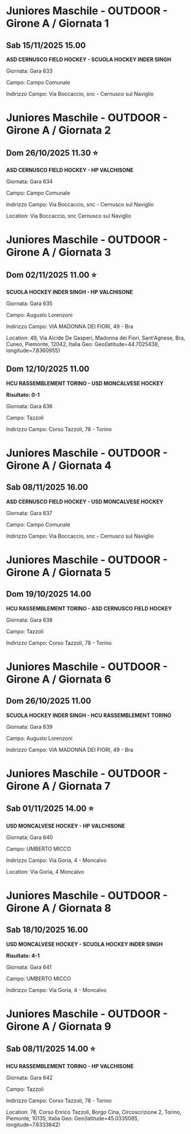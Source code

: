 # Juniores Maschile - OUTDOOR  - Girone A / Giornata 1
## Sab 15/11/2025 15.00

<strong>ASD CERNUSCO FIELD HOCKEY - SCUOLA HOCKEY INDER SINGH</strong>

Giornata: Gara 633

Campo: Campo Comunale 

Indirizzo Campo:  Via Boccaccio, snc - Cernusco sul Naviglio


# Juniores Maschile - OUTDOOR  - Girone A / Giornata 2
<!-- VALCHISONE_START -->
## Dom 26/10/2025 11.30 ⭐

<strong>ASD CERNUSCO FIELD HOCKEY - HP VALCHISONE</strong>

Giornata: Gara 634

Campo: Campo Comunale 

Indirizzo Campo:  Via Boccaccio, snc - Cernusco sul Naviglio

Location:  Via Boccaccio, snc Cernusco sul Naviglio
<!-- VALCHISONE_END -->


# Juniores Maschile - OUTDOOR  - Girone A / Giornata 3
<!-- VALCHISONE_START -->
## Dom 02/11/2025 11.00 ⭐

<strong>SCUOLA HOCKEY INDER SINGH - HP VALCHISONE</strong>

Giornata: Gara 635

Campo: Augusto Lorenzoni 

Indirizzo Campo:  VIA MADONNA DEI FIORI, 49 - Bra

Location: 49, Via Alcide De Gasperi, Madonna dei Fiori, Sant'Agnese, Bra, Cuneo, Piemonte, 12042, Italia
Geo: Geo(latitude=44.7025438, longitude=7.8360955)
<!-- VALCHISONE_END -->



## Dom 12/10/2025 11.00

<strong>HCU RASSEMBLEMENT TORINO - USD MONCALVESE HOCKEY</strong>

**Risultato: 0-1**

Giornata: Gara 636

Campo: Tazzoli 

Indirizzo Campo:  Corso Tazzoli, 78 - Torino


# Juniores Maschile - OUTDOOR  - Girone A / Giornata 4
## Sab 08/11/2025 16.00

<strong>ASD CERNUSCO FIELD HOCKEY - USD MONCALVESE HOCKEY</strong>

Giornata: Gara 637

Campo: Campo Comunale 

Indirizzo Campo:  Via Boccaccio, snc - Cernusco sul Naviglio


# Juniores Maschile - OUTDOOR  - Girone A / Giornata 5
## Dom 19/10/2025 14.00

<strong>HCU RASSEMBLEMENT TORINO - ASD CERNUSCO FIELD HOCKEY</strong>

Giornata: Gara 638

Campo: Tazzoli 

Indirizzo Campo:  Corso Tazzoli, 78 - Torino


# Juniores Maschile - OUTDOOR  - Girone A / Giornata 6
## Dom 26/10/2025 11.00

<strong>SCUOLA HOCKEY INDER SINGH - HCU RASSEMBLEMENT TORINO</strong>

Giornata: Gara 639

Campo: Augusto Lorenzoni 

Indirizzo Campo:  VIA MADONNA DEI FIORI, 49 - Bra


# Juniores Maschile - OUTDOOR  - Girone A / Giornata 7
<!-- VALCHISONE_START -->
## Sab 01/11/2025 14.00 ⭐

<strong>USD MONCALVESE HOCKEY - HP VALCHISONE</strong>

Giornata: Gara 640

Campo: UMBERTO MICCO 

Indirizzo Campo:  Via Goria, 4 - Moncalvo

Location:  Via Goria, 4 Moncalvo
<!-- VALCHISONE_END -->


# Juniores Maschile - OUTDOOR  - Girone A / Giornata 8
## Sab 18/10/2025 16.00

<strong>USD MONCALVESE HOCKEY - SCUOLA HOCKEY INDER SINGH</strong>

**Risultato: 4-1**

Giornata: Gara 641

Campo: UMBERTO MICCO 

Indirizzo Campo:  Via Goria, 4 - Moncalvo


# Juniores Maschile - OUTDOOR  - Girone A / Giornata 9
<!-- VALCHISONE_START -->
## Sab 08/11/2025 14.00 ⭐

<strong>HCU RASSEMBLEMENT TORINO - HP VALCHISONE</strong>

Giornata: Gara 642

Campo: Tazzoli 

Indirizzo Campo:  Corso Tazzoli, 78 - Torino

Location: 78, Corso Enrico Tazzoli, Borgo Cina, Circoscrizione 2, Torino, Piemonte, 10135, Italia
Geo: Geo(latitude=45.0335085, longitude=7.6333842)
<!-- VALCHISONE_END -->



